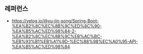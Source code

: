 

## 레퍼런스 ##

* https://velog.io/@yu-jin-song/Spring-Boot-%EA%B2%8C%EC%8B%9C%ED%8C%90-%EA%B5%AC%ED%98%84-2-%EA%B2%8C%EC%8B%9C%EB%AC%BC-%EB%93%B1%EB%A1%9D-%EC%88%98%EC%A0%95-API-%EA%B5%AC%ED%98%84
